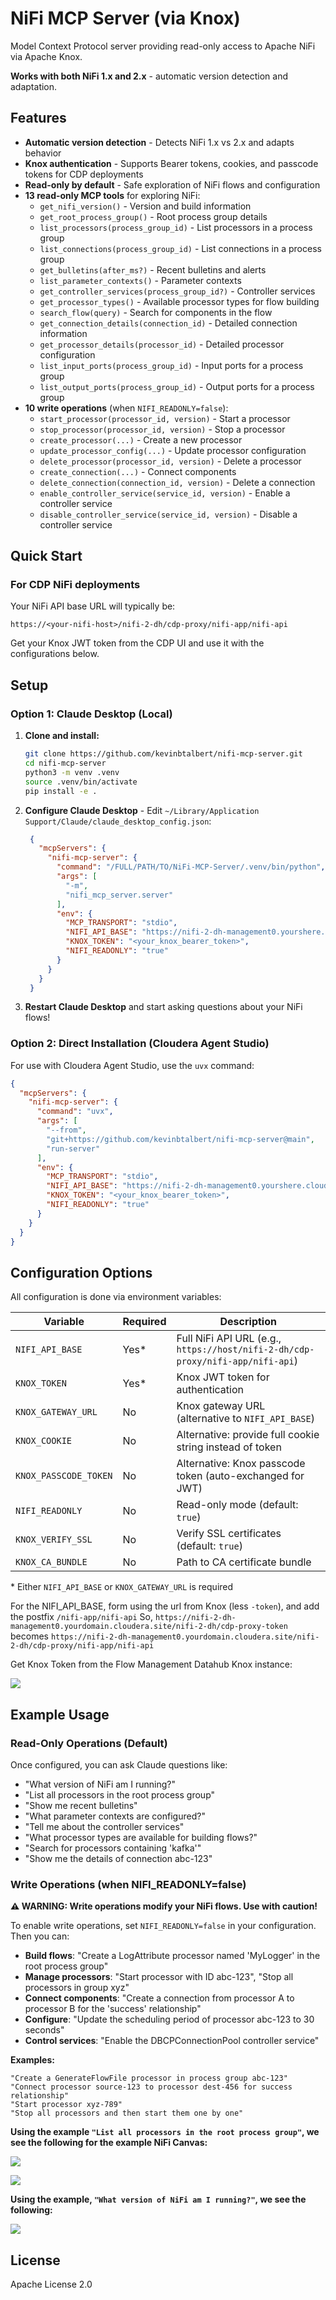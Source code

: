 # NiFi MCP Server (via Knox)

Model Context Protocol server providing read-only access to Apache NiFi via Apache Knox.

**Works with both NiFi 1.x and 2.x** - automatic version detection and adaptation.

## Features

- **Automatic version detection** - Detects NiFi 1.x vs 2.x and adapts behavior
- **Knox authentication** - Supports Bearer tokens, cookies, and passcode tokens for CDP deployments
- **Read-only by default** - Safe exploration of NiFi flows and configuration
- **13 read-only MCP tools** for exploring NiFi:
  - `get_nifi_version()` - Version and build information
  - `get_root_process_group()` - Root process group details
  - `list_processors(process_group_id)` - List processors in a process group
  - `list_connections(process_group_id)` - List connections in a process group
  - `get_bulletins(after_ms?)` - Recent bulletins and alerts
  - `list_parameter_contexts()` - Parameter contexts
  - `get_controller_services(process_group_id?)` - Controller services
  - `get_processor_types()` - Available processor types for flow building
  - `search_flow(query)` - Search for components in the flow
  - `get_connection_details(connection_id)` - Detailed connection information
  - `get_processor_details(processor_id)` - Detailed processor configuration
  - `list_input_ports(process_group_id)` - Input ports for a process group
  - `list_output_ports(process_group_id)` - Output ports for a process group
- **10 write operations** (when `NIFI_READONLY=false`):
  - `start_processor(processor_id, version)` - Start a processor
  - `stop_processor(processor_id, version)` - Stop a processor
  - `create_processor(...)` - Create a new processor
  - `update_processor_config(...)` - Update processor configuration
  - `delete_processor(processor_id, version)` - Delete a processor
  - `create_connection(...)` - Connect components
  - `delete_connection(connection_id, version)` - Delete a connection
  - `enable_controller_service(service_id, version)` - Enable a controller service
  - `disable_controller_service(service_id, version)` - Disable a controller service

## Quick Start

### For CDP NiFi deployments

Your NiFi API base URL will typically be:
```
https://<your-nifi-host>/nifi-2-dh/cdp-proxy/nifi-app/nifi-api
```

Get your Knox JWT token from the CDP UI and use it with the configurations below.

## Setup

### Option 1: Claude Desktop (Local)

1. **Clone and install:**
   ```bash
   git clone https://github.com/kevinbtalbert/nifi-mcp-server.git
   cd nifi-mcp-server
   python3 -m venv .venv
   source .venv/bin/activate
   pip install -e .
   ```

2. **Configure Claude Desktop** - Edit `~/Library/Application Support/Claude/claude_desktop_config.json`:
   ```json
    {
      "mcpServers": {
        "nifi-mcp-server": {
          "command": "/FULL/PATH/TO/NiFi-MCP-Server/.venv/bin/python",
          "args": [
            "-m",
            "nifi_mcp_server.server"
          ],
          "env": {
            "MCP_TRANSPORT": "stdio",
            "NIFI_API_BASE": "https://nifi-2-dh-management0.yourshere.cloudera.site/nifi-2-dh/cdp-proxy/nifi-app/nifi-api",
            "KNOX_TOKEN": "<your_knox_bearer_token>",
            "NIFI_READONLY": "true"
          }
        }
      }
    }
   ```

3. **Restart Claude Desktop** and start asking questions about your NiFi flows!

### Option 2: Direct Installation (Cloudera Agent Studio)

For use with Cloudera Agent Studio, use the `uvx` command:

```json
{
  "mcpServers": {
    "nifi-mcp-server": {
      "command": "uvx",
      "args": [
        "--from",
        "git+https://github.com/kevinbtalbert/nifi-mcp-server@main",
        "run-server"
      ],
      "env": {
        "MCP_TRANSPORT": "stdio",
        "NIFI_API_BASE": "https://nifi-2-dh-management0.yourshere.cloudera.site/nifi-2-dh/cdp-proxy/nifi-app/nifi-api",
        "KNOX_TOKEN": "<your_knox_bearer_token>",
        "NIFI_READONLY": "true"
      }
    }
  }
}
```

## Configuration Options

All configuration is done via environment variables:

| Variable | Required | Description |
|----------|----------|-------------|
| `NIFI_API_BASE` | Yes* | Full NiFi API URL (e.g., `https://host/nifi-2-dh/cdp-proxy/nifi-app/nifi-api`) |
| `KNOX_TOKEN` | Yes* | Knox JWT token for authentication |
| `KNOX_GATEWAY_URL` | No | Knox gateway URL (alternative to `NIFI_API_BASE`) |
| `KNOX_COOKIE` | No | Alternative: provide full cookie string instead of token |
| `KNOX_PASSCODE_TOKEN` | No | Alternative: Knox passcode token (auto-exchanged for JWT) |
| `NIFI_READONLY` | No | Read-only mode (default: `true`) |
| `KNOX_VERIFY_SSL` | No | Verify SSL certificates (default: `true`) |
| `KNOX_CA_BUNDLE` | No | Path to CA certificate bundle |

\* Either `NIFI_API_BASE` or `KNOX_GATEWAY_URL` is required


For the NIFI_API_BASE, form using the url from Knox (less `-token`), and add the postfix `/nifi-app/nifi-api`
So, `https://nifi-2-dh-management0.yourdomain.cloudera.site/nifi-2-dh/cdp-proxy-token` becomes `https://nifi-2-dh-management0.yourdomain.cloudera.site/nifi-2-dh/cdp-proxy/nifi-app/nifi-api`

Get Knox Token from the Flow Management Datahub Knox instance:

![](/screenshots/knox-token-generation.png)


## Example Usage

### Read-Only Operations (Default)

Once configured, you can ask Claude questions like:

- "What version of NiFi am I running?"
- "List all processors in the root process group"
- "Show me recent bulletins"
- "What parameter contexts are configured?"
- "Tell me about the controller services"
- "What processor types are available for building flows?"
- "Search for processors containing 'kafka'"
- "Show me the details of connection abc-123"

### Write Operations (when NIFI_READONLY=false)

**⚠️ WARNING: Write operations modify your NiFi flows. Use with caution!**

To enable write operations, set `NIFI_READONLY=false` in your configuration. Then you can:

- **Build flows**: "Create a LogAttribute processor named 'MyLogger' in the root process group"
- **Manage processors**: "Start processor with ID abc-123", "Stop all processors in group xyz"
- **Connect components**: "Create a connection from processor A to processor B for the 'success' relationship"
- **Configure**: "Update the scheduling period of processor abc-123 to 30 seconds"
- **Control services**: "Enable the DBCPConnectionPool controller service"

**Examples:**
```
"Create a GenerateFlowFile processor in process group abc-123"
"Connect processor source-123 to processor dest-456 for success relationship"
"Start processor xyz-789"
"Stop all processors and then start them one by one"
```


**Using the example `"List all processors in the root process group"`, we see the following for the example NiFi Canvas:**

![](/screenshots/nifi-canvas-1.png)

![](/screenshots/nifi-readcanvas-1.png)


**Using the example, `"What version of NiFi am I running?"`, we see the following:**

![](/screenshots/nifi-version-check.png)


## License

Apache License 2.0
